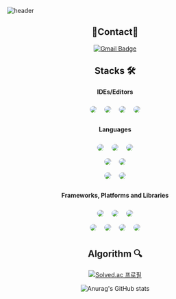 <!-- 마크다운으로 주석 처리 가능 


![header](https://capsule-render.vercel.app/api?type=wave&color=auto&height=300&section=header&text=Hiluxy&fontSize=90)
<div align="center">
![header](https://capsule-render.vercel.app/api?type=wave&color=auto&height=300&section=header&text=Hiluxy&fontSize=90)

<div align="center">
///
</div>
[![Solved.ac
프로필](http://mazassumnida.wtf/api/v2/generate_badge?boj=haga605)](https://solved.ac/haga605)

-->
![header](https://capsule-render.vercel.app/api?type=waving&color=0:EEFF00,100:a82da8&height=300&section=header&text=Lee%20Hye%20Jin&fontColor=fffff6&fontSize=90)

<div align="center">

## <b>📩Contact📩</b>
[![Gmail Badge](https://img.shields.io/badge/Gmail-d14836?style=flat-square&logo=Gmail&logoColor=white&link=mailto:sunset.lhj@gmail.com)](mailto:kimsh1691@gmail.com)

##  <b>Stacks</b> 🛠

#### IDEs/Editors
<img style="margin:5px; border: 2px solid white; border-radius: 20px" src="https://img.shields.io/badge/Visual%20Studio%20Code-0078d7.svg?style=for-the-badge&logo=visual-studio-code&logoColor=white"/> <img style="margin:5px; border: 2px solid white; border-radius: 20px" src="https://img.shields.io/badge/IntelliJIDEA-000000.svg?style=for-the-badge&logo=intellij-idea&logoColor=white"/> <img style="margin:5px; border: 2px solid white; border-radius: 20px" src="https://img.shields.io/badge/Eclipse-FE7A16.svg?style=for-the-badge&logo=Eclipse&logoColor=white"/> 
<img style="margin:5px; border: 2px solid white; border-radius: 20px" src="https://img.shields.io/badge/Visual%20Studio-5C2D91.svg?style=for-the-badge&logo=visual-studio&logoColor=white"/>

#### Languages
<img style="margin:5px; border: 2px solid white; border-radius: 20px" src="https://img.shields.io/badge/c++-%2300599C.svg?style=for-the-badge&logo=c%2B%2B&logoColor=white"/> 
<img style="margin:5px; border: 2px solid white; border-radius: 20px" src="https://img.shields.io/badge/java-%23ED8B00.svg?style=for-the-badge&logo=java&logoColor=white"/> 
<img style="margin:5px; border: 2px solid white; border-radius: 20px" src="https://img.shields.io/badge/python-3670A0?style=for-the-badge&logo=python&logoColor=ffdd54"/> <br>
<img style="margin:5px; border: 2px solid white; border-radius: 20px" src="https://img.shields.io/badge/r-%23276DC3.svg?style=for-the-badge&logo=r&logoColor=white"/> 
<img style="margin:5px; border: 2px solid white; border-radius: 20px" src="https://img.shields.io/badge/matlab-FF9F04?style=for-the-badge&logo=java&logoColor=white"/> <br>
<img style="margin:5px; border: 2px solid white; border-radius: 20px" src="https://img.shields.io/badge/html5-%23E34F26.svg?style=for-the-badge&logo=html5&logoColor=white"/> 
<img style="margin:5px; border: 2px solid white; border-radius: 20px" src="https://img.shields.io/badge/javascript-%23323330.svg?style=for-the-badge&logo=javascript&logoColor=%23F7DF1E"/> 

#### Frameworks, Platforms and Libraries
<img style="margin:5px; border: 2px solid white; border-radius: 20px" src="https://img.shields.io/badge/mysql-%2300f.svg?style=for-the-badge&logo=mysql&logoColor=white"/> 
<img style="margin:5px; border: 2px solid white; border-radius: 20px" src="https://img.shields.io/badge/MongoDB-%234ea94b.svg?style=for-the-badge&logo=mongodb&logoColor=white"/>
<img style="margin:5px; border: 2px solid white; border-radius: 20px" src="https://img.shields.io/badge/django-%23092E20.svg?style=for-the-badge&logo=django&logoColor=white"/><br>
<img style="margin:5px; border: 2px solid white; border-radius: 20px" src="https://img.shields.io/badge/flask-%23000.svg?style=for-the-badge&logo=flask&logoColor=white"/> 
<img style="margin:5px; border: 2px solid white; border-radius: 20px" src="https://img.shields.io/badge/JWT-black?style=for-the-badge&logo=JSON%20web%20tokens"/> 
<img style="margin:5px; border: 2px solid white; border-radius: 20px" src="https://img.shields.io/badge/spring-%236DB33F.svg?style=for-the-badge&logo=spring&logoColor=white"/>
<img style="margin:5px; border: 2px solid white; border-radius: 20px" src="https://img.shields.io/badge/VIM-%2311AB00.svg?style=for-the-badge&logo=vim&logoColor=white"/> 


##  <b>Algorithm</b> 🔍
[![Solved.ac
프로필](http://mazassumnida.wtf/api/v2/generate_badge?boj=haga605)](https://solved.ac/haga605)

![Anurag's GitHub stats](https://github-readme-stats.vercel.app/api?username=Hiluxy&show_icons=true&theme=merko)

<!--##  <b>Project</b> 🔍
### <b>🎈BookBook클론코딩🎈<b>
### 2022.09
[BookBook](https://github.com/bookbookw71/3team_w7)

### <b>🎈EVERRENT🎈<b>
### 2022.09~(진행중)
[EverRent](https://github.com/ever-rent/ever-rent-BE)

### <b>🎈딥러닝을 활용한 PCB불량 검출기🎈<b>
### 2021.04~2021.09
![image](https://user-images.githubusercontent.com/108391677/191505359-ad1201a4-bd7b-4ef9-96f0-5867689fa60d.png)
-->
</div>
